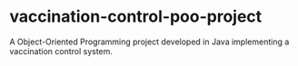 # vaccination-control-poo-project
A Object-Oriented Programming project developed in Java implementing a vaccination control system.

